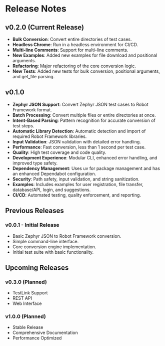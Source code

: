 # Release Notes

## v0.2.0 (Current Release)

- **Bulk Conversion**: Convert entire directories of test cases.
- **Headless Chrome**: Run in a headless environment for CI/CD.
- **Multi-line Comments**: Support for multi-line comments.
- **New Examples**: Added new examples for file download and positional arguments.
- **Refactoring**: Major refactoring of the core conversion logic.
- **New Tests**: Added new tests for bulk conversion, positional arguments, and get_file parsing.

## v0.1.0

- **Zephyr JSON Support**: Convert Zephyr JSON test cases to Robot Framework format.
- **Batch Processing**: Convert multiple files or entire directories at once.
- **Intent-Based Parsing**: Pattern recognition for accurate conversion of test steps.
- **Automatic Library Detection**: Automatic detection and import of required Robot Framework libraries.
- **Input Validation**: JSON validation with detailed error handling.
- **Performance**: Fast conversion, less than 1 second per test case.
- **Quality**: High test coverage and code quality.
- **Development Experience**: Modular CLI, enhanced error handling, and improved type safety.
- **Dependency Management**: Uses uv for package management and has an enhanced Dependabot configuration.
- **Security**: Path safety, input validation, and string sanitization.
- **Examples**: Includes examples for user registration, file transfer, database/API, login, and suggestions.
- **CI/CD**: Automated testing, quality enforcement, and reporting.

## Previous Releases

### v0.0.1 - Initial Release
- Basic Zephyr JSON to Robot Framework conversion.
- Simple command-line interface.
- Core conversion engine implementation.
- Initial test suite with basic functionality.

## Upcoming Releases

### v0.3.0 (Planned)
- TestLink Support
- REST API
- Web Interface

### v1.0.0 (Planned)
- Stable Release
- Comprehensive Documentation
- Performance Optimized
